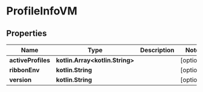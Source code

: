 
# ProfileInfoVM

## Properties
Name | Type | Description | Notes
------------ | ------------- | ------------- | -------------
**activeProfiles** | **kotlin.Array&lt;kotlin.String&gt;** |  |  [optional]
**ribbonEnv** | **kotlin.String** |  |  [optional]
**version** | **kotlin.String** |  |  [optional]



